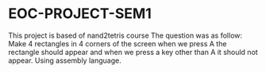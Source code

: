# EOC-PROJECT-SEM1
This project is based of nand2tetris course
The question was as follow:
Make 4 rectangles in 4 corners of the screen when we press A the rectangle should appear and when we press a key other than A it should not appear. Using assembly language.
